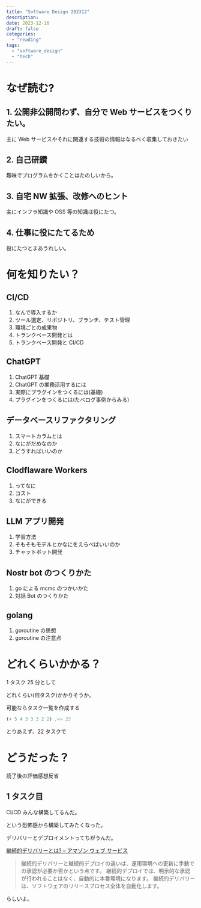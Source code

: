 ```yaml
---
title: "Software Design 202312"
description:
date: 2023-12-16
draft: false
categories:
  - "reading"
tags:
  - "software_design"
  - "tech"
---
```


# なぜ読む?

## 1. 公開非公開問わず、自分で Web サービスをつくりたい。

主に Web サービスやそれに関連する技術の情報はなるべく収集しておきたい

## 2. 自己研鑽

趣味でプログラムをかくことはたのしいから。

## 3. 自宅 NW 拡張、改修へのヒント

主にインフラ知識や OSS 等の知識は役にたつ。

## 4. 仕事に役にたてるため

役にたつとまあうれしい。

# 何を知りたい？

## CI/CD

1. なんで導入するか
1. ツール選定、リポジトリ、ブランチ、テスト管理
1. 環境ごとの成果物
1. トランクベース開発とは
1. トランクベース開発と CI/CD

## ChatGPT

1. ChatGPT 基礎
1. ChatGPT の業務活用するには
1. 実際にプラグインをつくるには(基礎)
1. プラグインをつくるには(たべログ事例からみる)

## データベースリファクタリング

1. スマートカラムとは
1. なにがだめなのか
1. どうすればいいのか

## Clodflaware Workers

1. ってなに
1. コスト
1. なにができる

## LLM アプリ開発

1. 学習方法
1. そもそもモデルとかなにをえらべばいいのか
1. チャットボット開発

## Nostr bot のつくりかた

1. go による mcmc のつかいかた
1. 対話 Bot のつくりかた

## golang

1. goroutine の思想
1. goroutine の注意点

# どれくらいかかる？

1 タスク 25 分として

どれくらい(何タスク)かかりそうか。

可能ならタスク一覧を作成する

```lisp
(+ 5 4 3 3 3 2 2) ;=> 22
```

とりあえず、22 タスクで

# どうだった？

読了後の評価感想反省

## 1 タスク目

CI/CD みんな構築してるんだ。

という恐怖感から構築してみたくなった。

デリバリーとデプロイメントってちがうんだ。

[継続的デリバリーとは? – アマゾン ウェブ サービス](https://aws.amazon.com/jp/devops/continuous-delivery/)

> 継続的デリバリーと継続的デプロイの違いは、運用環境への更新に手動での承認が必要か否かという点です。
> 継続的デプロイでは、明示的な承認が行われることはなく、自動的に本番環境になります。
> 継続的デリバリーは、ソフトウェアのリリースプロセス全体を自動化します。

らしいよ。
